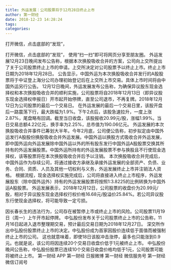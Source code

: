 ```yaml
---
title: 外运发展：公司股票将于12月28日终止上市
author: 第一财经
date: 2018-12-23 14:28:24
tags: 
categories: 
---
```

打开微信，点击底部的“发现”，
<!-- more -->
打开微信，点击底部的“发现”，
使用“扫一扫”即可将网页分享至朋友圈。
外运发展12月23日晚间发布公告称，根据本次换股吸收合并的方案，公司向上交所提出了关于公司股票终止上市的申请。上交所决定对公司股票予以终止上市。终止上市日期为2018年12月28日。
公告显示，中国外运为本次换股吸收合并发行的A股股票将于中证登上海分公司办理初始登记后在上交所上市交易。具体上市时间将由中国外运另行公告。
12月12日晚间，外运发展发布公告称，为确保异议股东现金选择权和本次换股吸收合并的顺利实施，公司股票将自2018年12月13日（即异议股东现金选择权申报日）开市起开始停牌，直至公司退市，不再复牌。2018年12月12日为公司股票的最后一个交易日。
在外运发展的最后一个交易日里，该股开盘后一路震荡下行，最大跌幅为1.9%。下午2点后，该股急速拉升，一度上涨2.87%，尾盘略有回调。截至当日收盘，该股报收20.99元/股，涨幅1.99%。当日交易总额4.22亿元，换手率为2.25%，总市值为190.06亿元。
外运发展的本次换股吸收合并事件已筹划大半年。今年2月底，公司便公告称，初步拟定由中国外运发行A股股份换股吸收合并外运发展。中国外运以换股方式吸收合并外运发展，即中国外运向外运发展除中国外运以外的所有股东发行中国外运A股股票交换其所持有的外运发展股票。中国外运所持有的外运发展股票不参与换股且不行使现金选择权，该等股票将在本次换股吸收合并后予以注销。
本次换股吸收合并完成后，中国外运作为存续公司，将通过接收方承继及承接外运发展的全部资产、负债、业务、合同、资质、人员及其他一切权利与义务，外运发展终止上市并注销法人资格。
根据流程，现金选择权实施完成后，公司将直接进入终止上市程序，外运发展股东（除中国外运外）持有的外运发展股票将按照1:3.8225的比例转换为中国外运A股股票。
外运发展表示，2018年12月12日，公司股票的收盘价为20.99元/股，相对于异议股东现金选择权行权价格16.68元/股溢价25.84%。若公司异议股东行使现金选择权，将可能导致一定亏损。
 
 
因长春长生的违法行为，公司存在被暂停上市或终止上市的风险。公司股票11月19日（周一）上午开市起停牌。
中弘股份发布关于公司股票终止上市的公告称，11月16日起进入退市整理期交易，预计最后交易日期为2018年12月27日。
深交所作出中弘股份股票终止上市的决定。中弘股份成为首家因股价连续低于面值而被强制终止上市的公司。
这也就意味着，即使18日该股冲击涨停，最多也只能涨到0.9元。也就是说，该公司将因连续20个交易日收盘价低于1元被终止上市。
中弘股份晚间公告称，中弘股份股票已连续10个交易日收盘价格均低于1元，公司股票可能将被终止上市。
第一财经
APP
第一财经
日报微博
第一财经
微信服务号
第一财经
微信订阅号
